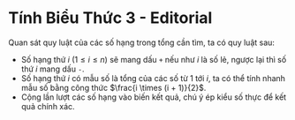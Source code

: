 # Tính Biểu Thức 3 - Editorial

Quan sát quy luật của các số hạng trong tổng cần tìm, ta có quy luật sau:
- Số hạng thứ $i \ (1 \le i \le n)$ sẽ mang dấu `+` nếu như $i$ là số lẻ, ngược lại thì số thứ $i$ mang dấu `-`.
- Số hạng thứ $i$ có mẫu số là tổng của các số từ $1$ tới $i,$ ta có thể tính nhanh mẫu số bằng công thức $\frac{i \times (i + 1)}{2}$. 
- Cộng lần lượt các số hạng vào biến kết quả, chú ý ép kiểu số thực để kết quả chính xác.